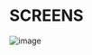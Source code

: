 # SCREENS

![image](https://github.com/user-attachments/assets/4035872b-ee5f-4895-872c-b2e40cd65369)
